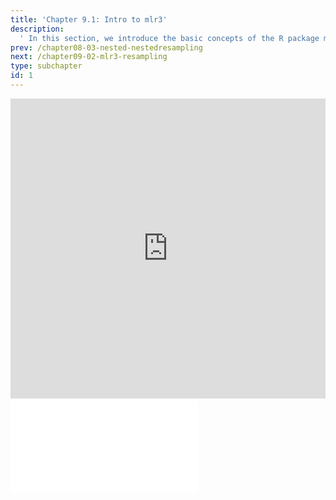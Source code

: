 ```yaml
---
title: 'Chapter 9.1: Intro to mlr3'
description:
  ' In this section, we introduce the basic concepts of the R package mlr3.'
prev: /chapter08-03-nested-nestedresampling
next: /chapter09-02-mlr3-resampling
type: subchapter
id: 1
---
```




<exercise id="1" title="Video Lecture">
<iframe width="100%" height="480" src="https://www.youtube.com/embed/OVD0HDZ39IU" frameborder="0" allow="accelerometer; autoplay; encrypted-media; gyroscope; picture-in-picture" allowfullscreen></iframe>
</exercise>



<exercise id="2" title="Slides">
<object data="pdfs/9/slides-mlr3-intro.pdf" type="application/pdf" style="width:100%;height:480px">
    <embed src="pdfs/9/slides-mlr3-intro.pdf" type="application/pdf" />
</object>
</exercise>


